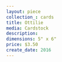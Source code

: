 ```yaml
---
layout: piece
collection_: cards
title: Ottilie
media: Cardstock
description:
dimensions: 5" x 6"
price: $3.50
create_date: 2016
---
```

